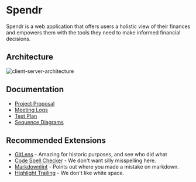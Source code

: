 # Spendr

Spendr is a web application that offers users a holistic view of their finances and empowers them with the tools they need to make informed financial decisions.

## Architecture

![client-server-architecture](https://github.com/BarbzCodez/Spendr/assets/64338275/5803a954-68ad-4cc6-9ec4-432e94b7d19c)

## Documentation

- [Project Proposal](./documentation/project-proposal.md)
- [Meeting Logs](./documentation/meeting-logs/)
- [Test Plan](./documentation/test-plan.md)
- [Sequence Diagrams](./documentation/sequence-diagrams)

## Recommended Extensions

- [GitLens](https://marketplace.visualstudio.com/items?itemName=eamodio.gitlens) - Amazing for historic purposes, and see who did what
- [Code Spell Checker](https://marketplace.visualstudio.com/items?itemName=streetsidesoftware.code-spell-checker) - We don't want silly misspelling here.
- [Markdownlint](https://marketplace.visualstudio.com/items?itemName=DavidAnson.vscode-markdownlint) - Points out where you made a mistake on markdown.
- [Highlight Trailing](https://marketplace.visualstudio.com/items?itemName=ybaumes.highlight-trailing-white-spaces) - We don't like white space.
